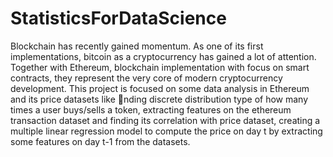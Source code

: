 # StatisticsForDataScience

Blockchain has recently gained momentum. As one of its first implementations,
bitcoin as a cryptocurrency has gained a lot of attention. Together with Ethereum,
blockchain implementation with focus on smart contracts, they represent the very
core of modern cryptocurrency development. This project is focused on some data
analysis in Ethereum and its price datasets like nding discrete distribution type
of how many times a user buys/sells a token, extracting features on the ethereum
transaction dataset and finding its correlation with price dataset, creating a multiple
linear regression model to compute the price on day t by extracting some features on
day t-1 from the datasets.
